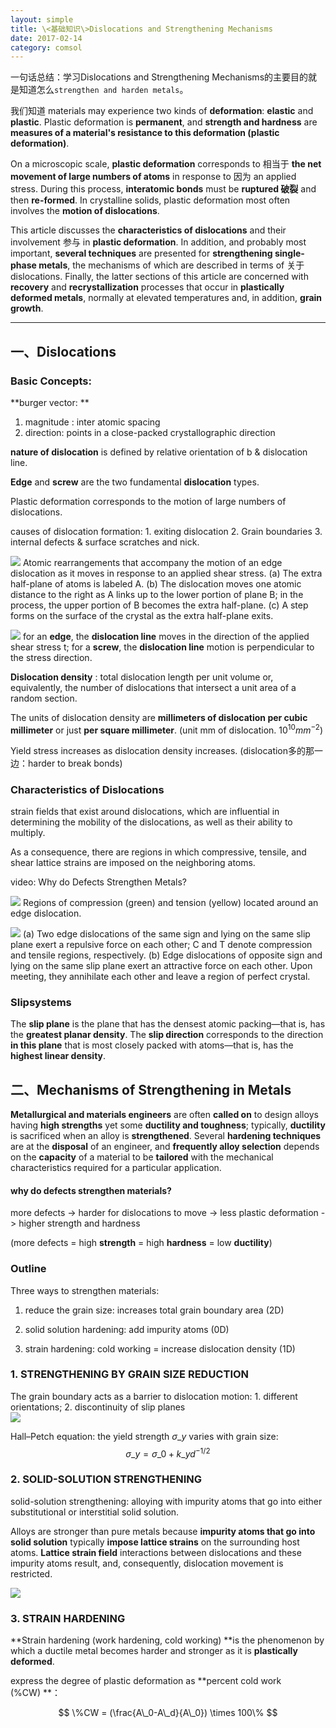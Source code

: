 ```yaml
---
layout: simple
title: \<基础知识\>Dislocations and Strengthening Mechanisms
date: 2017-02-14
category: comsol
---
```

<script type="text/x-mathjax-config">MathJax.Hub.Config({tex2jax: {inlineMath:[['$','$']]}});</script>
<script type="text/javascript" src="http://cdn.mathjax.org/mathjax/latest/MathJax.js?config=TeX-AMS-MML_HTMLorMML"></script>

一句话总结：学习Dislocations and Strengthening Mechanisms的主要目的就是知道怎么`strengthen and harden metals`。

我们知道 materials may experience two kinds of **deformation**: **elastic** and **plastic**. Plastic deformation is **permanent**, and **strength and hardness** are **measures of a material's resistance to this deformation (plastic deformation)**. 

On a microscopic scale, **plastic deformation** corresponds to 相当于 **the net movement of large numbers of atoms** in response to 因为 an applied stress. During this process, **interatomic bonds** must be **ruptured 破裂** and then **re-formed**. In crystalline solids, plastic deformation most often involves the **motion of dislocations**. 

This article discusses the **characteristics of dislocations** and their involvement 参与 in **plastic deformation**. In addition, and probably most important, **several techniques** are presented for **strengthening single-phase metals**, the mechanisms of which are described in terms of 关于 dislocations. Finally, the latter sections of this article are concerned with **recovery** and **recrystallization** processes that occur in **plastically deformed metals**, normally at elevated temperatures and, in addition, **grain growth**. 

---

## 一、Dislocations

### Basic Concepts:

**burger vector: **

1. magnitude : inter atomic spacing
2. direction: points in a close-packed crystallographic direction

**nature of dislocation** is defined by relative orientation of b & dislocation line.

**Edge** and **screw** are the two fundamental **dislocation** types. 

Plastic deformation corresponds to the motion of large numbers of dislocations. 

causes of dislocation formation: 1. exiting dislocation 2. Grain boundaries 3. internal defects & surface scratches and nick.

![][image-1]
Atomic rearrangements that accompany the motion of an edge dislocation as it moves in response to an applied shear stress. (a) The extra half-plane of atoms is labeled A. (b) The dislocation moves one atomic distance to the right as A links up to the lower portion of plane B; in the process, the upper portion of B becomes the extra half-plane. (c) A step forms on the surface of the crystal as the extra half-plane exits.

![][image-2]
for an **edge**, the **dislocation line** moves in the direction of the applied shear stress t; for a **screw**, the **dislocation line** motion is perpendicular to the stress direction. 

**Dislocation density** : total dislocation length per unit volume or, equivalently, the number of dislocations that intersect a unit area of a random section. 

The units of dislocation density are **millimeters of dislocation per cubic millimeter** or just **per square millimeter**. 
(unit mm of dislocation. $10^{10} mm^{-2}$)

Yield stress increases as dislocation density increases. (dislocation多的那一边：harder to break bonds)


### Characteristics of Dislocations
strain fields that exist around dislocations, which are influential in determining the mobility of the dislocations, as well as their ability to multiply. 

As a consequence, there are regions in which compressive, tensile, and shear lattice strains are imposed on the neighboring atoms. 

video: Why do Defects Strengthen Metals? 

![][image-3]
Regions of compression (green) and tension (yellow) located around an edge dislocation.  

![][image-4]
(a) Two edge dislocations of the same sign and lying on the same slip plane exert a repulsive force on each other; C and T denote compression and tensile regions, respectively. (b) Edge dislocations of opposite sign and lying on the same slip plane exert an attractive force on each other. Upon meeting, they annihilate each other and leave a region of perfect crystal. 

### Slipsystems
The **slip plane** is the plane that has the densest atomic packing—that is, has the **greatest planar density**. The **slip direction** corresponds to the direction **in this plane** that is most closely packed with atoms—that is, has the **highest linear density**. 

## 二、Mechanisms of Strengthening in Metals

**Metallurgical and materials engineers** are often **called on** to design alloys having **high strengths** yet some **ductility and toughness**; typically, **ductility** is sacrificed when an alloy is **strengthened**. Several **hardening techniques** are at the **disposal** of an engineer, and **frequently alloy selection** depends on the **capacity** of a material to be **tailored** with the mechanical characteristics required for a particular application.

#### why do defects strengthen materials?
more defects -\> harder for dislocations to move -\> less plastic deformation -\> higher strength and hardness

(more defects = high **strength** = high **hardness** = low **ductility**)

### Outline
Three ways to strengthen materials:

1. reduce the grain size: increases  total grain boundary area (2D)

2. solid solution hardening: add impurity atoms (0D)

3. strain hardening: cold working = increase dislocation density (1D)

### 1. STRENGTHENING BY GRAIN SIZE REDUCTION
The grain boundary acts as a barrier to dislocation motion: 1. different orientations; 2. discontinuity of slip planes  
![][image-5]

Hall–Petch equation: the yield strength $\sigma\_y$ varies with grain size:
$$\sigma\_y = \sigma\_0 +k\_y d^{-1/2}$$

### 2. SOLID-SOLUTION STRENGTHENING

solid-solution strengthening: alloying with impurity atoms that go into either substitutional or interstitial solid solution. 

Alloys are stronger than pure metals because **impurity atoms that go into solid solution** typically **impose lattice strains** on the surrounding host atoms. **Lattice strain field** interactions between dislocations and these impurity atoms result, and, consequently, dislocation movement is restricted. 

![][image-6]


### 3. STRAIN HARDENING
**Strain hardening (work hardening, cold working) **is the phenomenon by which a ductile metal becomes harder and stronger as it is **plastically deformed**.

express the degree of plastic deformation as **percent cold work (%CW) **：

$$ \%CW = (\frac{A\_0-A\_d}{A\_0}) \times 100\% $$



[image-1]:	https://cdn-images-1.medium.com/max/800/1*ozDWA_5UWVqkQUCwzxpw8g.png
[image-2]:	https://cdn-images-1.medium.com/max/800/1*5gYyM7QZzH0ApffnKkofmw.png
[image-3]:	https://cdn-images-1.medium.com/max/800/1*bH7AZyD8eCKAQsNXuyjlEA.png
[image-4]:	https://cdn-images-1.medium.com/max/800/1*nz2h8cE7R5ASG5SEw9bxMQ.png
[image-5]:	https://cdn-images-1.medium.com/max/800/1*MGQCbaFkgEogVxqi_nR2uA.png
[image-6]:	https://cdn-images-1.medium.com/max/800/1*77okg34zt4MZ4ZXSYHoqjw.png